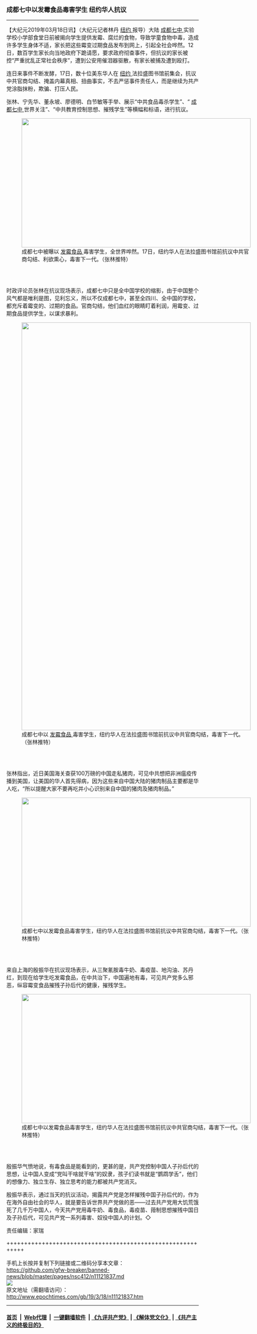 ### 成都七中以发霉食品毒害学生 纽约华人抗议
------------------------

<p>
 【大纪元2019年03月18日讯】（大纪元记者林丹
 <a href="http://www.epochtimes.com/gb/tag/%E7%BA%BD%E7%BA%A6.html">
  纽约
 </a>
 报导）大陆
 <a href="http://www.epochtimes.com/gb/tag/%E6%88%90%E9%83%BD%E4%B8%83%E4%B8%AD.html">
  成都七中
 </a>
 实验学校小学部食堂日前被揭向学生提供发霉、腐烂的食物，导致学童食物中毒，造成许多学生身体不适，家长把这些霉变过期食品发布到网上，引起全社会哗然。12日，数百学生家长向当地政府下跪请愿，要求政府彻查事件，但抗议的家长被控“严重扰乱正常社会秩序”，遭到公安用催泪器驱散，有家长被捕及遭到殴打。
</p>
<p>
 连日来事件不断发酵，17日，数十位美东华人在
 <a href="http://www.epochtimes.com/gb/tag/%E7%BA%BD%E7%BA%A6.html">
  纽约
 </a>
 法拉盛图书馆前集会，抗议中共官商勾结、掩盖内幕真相、扭曲事实，不去严惩事件责任人，而是继续为共产党涂脂抹粉，欺骗、打压人民。
</p>
<p>
 张林、宁先华、董永坡、廖德明、白节敏等手举、展示“中共食品毒杀学生”、“
 <a href="http://www.epochtimes.com/gb/tag/%E6%88%90%E9%83%BD%E4%B8%83%E4%B8%AD.html">
  成都七中
 </a>
 世界关注”、“中共教育控制思想、摧残学生”等横幅和标语，进行抗议。
</p>
<figure class="wp-caption aligncenter" id="attachment_11121853" style="width: 600px">
 <img alt="" class="size-large wp-image-11121853" height="338" src="http://i.epochtimes.com/assets/uploads/2019/03/131990-600x338.jpg" width="600"/>
 <br/><figcaption class="wp-caption-text">
  成都七中被曝以
  <a href="http://www.epochtimes.com/gb/tag/%E5%8F%91%E9%9C%89%E9%A3%9F%E5%93%81.html">
   发霉食品
  </a>
  毒害学生，全世界哗然。17日，纽约华人在法拉盛图书馆前抗议中共官商勾结、利欲熏心，毒害下一代。（张林推特）
 </figcaption><br/>
</figure><br/>
<p>
 时政评论员张林在抗议现场表示，成都七中只是全中国学校的缩影，由于中国整个风气都是唯利是图，见利忘义，所以不仅成都七中，甚至全四川、全中国的学校，都充斥着霉变的、过期的食品。官商勾结，他们血红的眼睛盯着利润，用霉变、过期食品提供学生，以谋求暴利。
</p>
<figure class="wp-caption aligncenter" id="attachment_11121858" style="width: 600px">
 <img alt="" class="size-large wp-image-11121858" height="1067" src="http://i.epochtimes.com/assets/uploads/2019/03/132006-600x1067.jpg" width="600"/>
 <br/><figcaption class="wp-caption-text">
  成都七中以
  <a href="http://www.epochtimes.com/gb/tag/%E5%8F%91%E9%9C%89%E9%A3%9F%E5%93%81.html">
   发霉食品
  </a>
  毒害学生，纽约华人在法拉盛图书馆前抗议中共官商勾结，毒害下一代。（张林推特）
 </figcaption><br/>
</figure><br/>
<p>
 张林指出，近日美国海关查获100万磅的中国走私猪肉，可见中共想把非洲瘟疫传播到美国，让美国的华人首先得病，因为这些来自中国大陆的猪肉制品主要都是华人吃，“所以提醒大家不要再吃并小心识别来自中国的猪肉及猪肉制品。”
</p>
<figure class="wp-caption aligncenter" id="attachment_11121860" style="width: 600px">
 <img alt="" class="size-large wp-image-11121860" height="338" src="http://i.epochtimes.com/assets/uploads/2019/03/132007-600x338.jpg" width="600"/>
 <br/><figcaption class="wp-caption-text">
  成都七中以发霉食品毒害学生，纽约华人在法拉盛图书馆前抗议中共官商勾结，毒害下一代。（张林推特）
 </figcaption><br/>
</figure><br/>
<p>
 来自上海的殷振华在抗议现场表示，从三聚氰胺毒牛奶、毒疫苗、地沟油、苏丹红，到现在给学生吃发霉食品，在中共治下，中国遍地有毒，可见共产党多么邪恶，纵容霉变食品摧残子孙后代的健康，摧残学生。
</p>
<figure class="wp-caption aligncenter" id="attachment_11121865" style="width: 600px">
 <img alt="" class="size-large wp-image-11121865" height="338" src="http://i.epochtimes.com/assets/uploads/2019/03/132008-600x338.jpg" width="600"/>
 <br/><figcaption class="wp-caption-text">
  成都七中以发霉食品毒害学生，纽约华人在法拉盛图书馆前抗议中共官商勾结，毒害下一代。（张林推特）
 </figcaption><br/>
</figure><br/>
<p>
 殷振华气愤地说，有毒食品是能看到的，更甚的是，共产党控制中国人子孙后代的思想，让中国人变成“党叫干啥就干啥”的奴隶，孩子们读书就是“鹦鹉学舌”，他们的想像力、独立生存、独立思考的能力都被共产党消灭。
</p>
<p>
 殷振华表示，通过当天的抗议活动，揭露共产党是怎样摧残中国子孙后代的，作为在海外自由社会的华人，就是要告诉世界共产党做的恶——过去共产党用大饥荒饿死了几千万中国人，今天共产党用毒牛奶、毒食品，毒疫苗、箝制思想摧残中国日及子孙后代，可见共产党一系列毒害、奴役中国人的计划。◇
</p>
<p>
 责任编辑：家瑞
</p>

+++++++++++++++++++++++++++++++++++++++++++++++++++++++++++<br/><br/>
手机上长按并复制下列链接或二维码分享本文章：<br/>
https://github.com/gfw-breaker/banned-news/blob/master/pages/nsc412/n11121837.md <br/>
<a href='https://github.com/gfw-breaker/banned-news/blob/master/pages/nsc412/n11121837.md'><img src='https://github.com/gfw-breaker/banned-news/blob/master/pages/nsc412/n11121837.md.png'/></a> <br/>
原文地址（需翻墙访问）：http://www.epochtimes.com/gb/19/3/18/n11121837.htm


------------------------
#### [首页](https://github.com/gfw-breaker/banned-news/blob/master/README.md) &nbsp;|&nbsp; [Web代理](https://github.com/labour-camp/helloworld) &nbsp;|&nbsp; [一键翻墙软件](https://github.com/gfw-breaker/nogfw/blob/master/README.md) &nbsp;| [《九评共产党》](https://github.com/gfw-breaker/9ping.md/blob/master/README.md#九评之一评共产党是什么) | [《解体党文化》](https://github.com/gfw-breaker/jtdwh.md/blob/master/README.md) | [《共产主义的终极目的》](https://github.com/gfw-breaker/gczydzjmd.md/blob/master/README.md)

